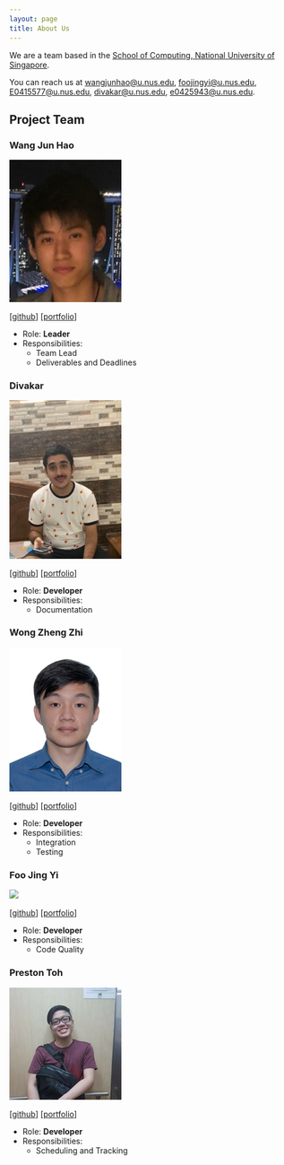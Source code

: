 ```yaml
---
layout: page
title: About Us
---
```


We are a team based in the [School of Computing, National University of Singapore](http://www.comp.nus.edu.sg).

You can reach us at wangjunhao@u.nus.edu, foojingyi@u.nus.edu, E0415577@u.nus.edu, divakar@u.nus.edu, e0425943@u.nus.edu.

## Project Team

### Wang Jun Hao

<img src="images/wang-jun-hao.png" width="200px">

[[github](https://github.com/wang-jun-hao)]
[[portfolio](team/wang-jun-hao.md)]

* Role: **Leader**
* Responsibilities:
    * Team Lead
    * Deliverables and Deadlines

### Divakar

<img src="images/divakarmal.png" width="200px">

[[github](http://github.com/divakarmal)]
[[portfolio](team/divakarmal.md)]

* Role: **Developer**
* Responsibilities:
    * Documentation

### Wong Zheng Zhi

<img src="images/wong-zz.png" width="200px">

[[github](https://github.com/Wong-ZZ)]
[[portfolio](team/johndoe.md)]

* Role: **Developer**
* Responsibilities:
    * Integration
    * Testing

### Foo Jing Yi

<img src="images/foojingyi.png" width="200px">

[[github](https://github.com/foojingyi)]
[[portfolio](team/johndoe.md)]

* Role: **Developer**
* Responsibilities:
    * Code Quality

### Preston Toh

<img src="images/prestontyr.png" width="200px">

[[github](http://github.com/PrestonTYR)]
[[portfolio](team/prestontyr.md)]

* Role: **Developer**
* Responsibilities:
    * Scheduling and Tracking
